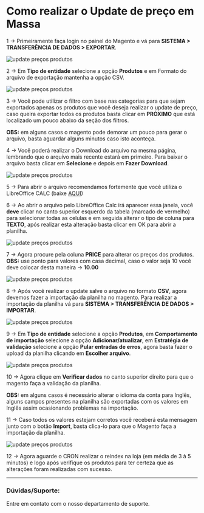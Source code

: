 # Como realizar o Update de preço em Massa

1 -> Primeiramente faça login no painel do Magento e vá para **SISTEMA > TRANSFERÊNCIA DE DADOS > EXPORTAR**.

![update preços produtos](https://github.com/Oficina-do-Dev/Tutoriais/blob/main/Magento_2/093%20-%20Como%20realizar%20o%20Update%20de%20preço%20em%20Massa/image/image1.png)

2 -> Em **Tipo de entidade** selecione a opção **Produtos** e em Formato do arquivo de exportação mantenha a opção CSV.

![update preços produtos](https://github.com/Oficina-do-Dev/Tutoriais/blob/main/Magento_2/093%20-%20Como%20realizar%20o%20Update%20de%20preço%20em%20Massa/image/image2.png)

3 -> Você pode utilizar o filtro com base nas categorias para que sejam exportados apenas os produtos que você deseja realizar o update de preço, caso queira exportar todos os produtos basta clicar em **PRÓXIMO** que está localizado um pouco abaixo da seção dos filtros.

**OBS:** em alguns casos o magento pode demorar um pouco para gerar o arquivo, basta aguardar alguns minutos caso isto aconteça.

4 -> Você poderá realizar o Download do arquivo na mesma página, lembrando que o arquivo mais recente estará em primeiro. Para baixar o arquivo basta clicar em **Selecione** e depois em **Fazer Download**.

![update preços produtos](https://github.com/Oficina-do-Dev/Tutoriais/blob/main/Magento_2/093%20-%20Como%20realizar%20o%20Update%20de%20preço%20em%20Massa/image/image3.png)

5 -> Para abrir o arquivo recomendamos fortemente que você utiliza o LibreOffice CALC (baixe <a href="https://www.libreoffice.org/download/download-libreoffice/" target="_blank">AQUI</a>)

6 -> Ao abrir o arquivo pelo LibreOffice Calc irá aparecer essa janela, você **deve** clicar no canto superior esquerdo da tabela (marcado de vermelho) para selecionar todas as celulas e em seguida alterar o tipo de coluna para **TEXTO**, após realizar esta alteração basta clicar em OK para abrir a planilha.

![update preços produtos](https://github.com/Oficina-do-Dev/Tutoriais/blob/main/Magento_2/093%20-%20Como%20realizar%20o%20Update%20de%20preço%20em%20Massa/image/image4.png)

7 -> Agora procure pela coluna **PRICE** para alterar os preços dos produtos.
**OBS:** use ponto para valores com casa decimal, caso o valor seja 10 você deve colocar desta maneira -> **10.00**

![update preços produtos](https://github.com/Oficina-do-Dev/Tutoriais/blob/main/Magento_2/093%20-%20Como%20realizar%20o%20Update%20de%20preço%20em%20Massa/image/image5.png)

8 -> Após você realizar o update salve o arquivo no formato **CSV**, agora devemos fazer a importação da planilha no magento. Para realizar a importação da planilha vá para **SISTEMA > TRANSFERÊNCIA DE DADOS > IMPORTAR**.

![update preços produtos](https://github.com/Oficina-do-Dev/Tutoriais/blob/main/Magento_2/093%20-%20Como%20realizar%20o%20Update%20de%20preço%20em%20Massa/image/image6.png)

9 -> Em **Tipo de entidade** selecione a opção **Produtos**, em **Comportamento de importação** selecione a opção **Adicionar/atualizar**, em **Estratégia de validação** selecione a opção **Pular entradas de erros**, agora basta fazer o upload da planilha clicando em **Escolher arquivo**.

![update preços produtos](https://github.com/Oficina-do-Dev/Tutoriais/blob/main/Magento_2/093%20-%20Como%20realizar%20o%20Update%20de%20preço%20em%20Massa/image/image7.png)

10 -> Agora clique em **Verificar dados** no canto superior direito para que o magento faça a validação da planilha.

**OBS:** em alguns casos é necessário alterar o idioma da conta para Inglês, alguns campos presentes na planilha são exportadas com os valores em Inglês assim ocasionando problemas na importação.

11 -> Caso todos os valores estejam corretos você receberá esta mensagem junto com o botão **Import**, basta clica-lo para que o Magento faça a importação da planilha.

![update preços produtos](https://github.com/Oficina-do-Dev/Tutoriais/blob/main/Magento_2/093%20-%20Como%20realizar%20o%20Update%20de%20preço%20em%20Massa/image/image8.png)

12 -> Agora aguarde o CRON realizar o reindex na loja (em média de 3 à 5 minutos) e logo após verifique os produtos para ter certeza que as alterações foram realizadas com sucesso.

<hr>

### Dúvidas/Suporte:
Entre em contato com o nosso departamento de suporte.
